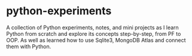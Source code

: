 # python-experiments
A collection of Python experiments, notes, and mini projects as I learn Python from scratch and explore its concepts step-by-step, from PF to OOP. As well as learned how to use Sqlite3, MongoDB Atlas and connect them with Python.
